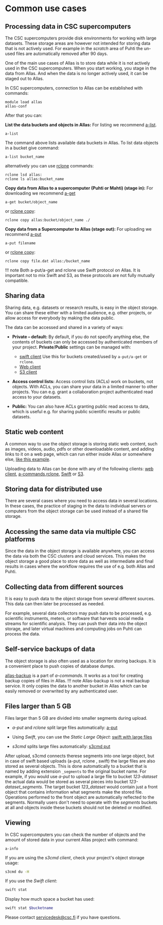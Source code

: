 # Common use cases

## Processing data in CSC supercomputers

The CSC supercomputers provide disk environments for working with large datasets. These storage areas are however not intended for storing data that is not actively used. For example in the _scratch_ area of Puhti the un-used files are automatically removed after 90 days. 

One of the main use cases of Allas is to store data while it is not actively used in the CSC supercomputers. When you start
working, you stage in the data from Allas. And when the data is no longer actively used, it can be staged out to Allas. 

In CSC supercomputers, connection to Allas can be established with commands:
```text
module load allas
allas-conf
```
After that you can:

**List the data buckets and objects in Allas:** For listing we recommend [a-list](./a_commands.md#a-list).
```text
a-list
```
The command above lists available data buckets in Allas. To list data objects in a bucket give command:
```text
a-list bucket_name
```
alternatively you can use [rclone](./rclone.md) commands:
```text
rclone lsd allas:
rclone ls allas:bucket_name
```
**Copy data from Allas to a supercomputer (Puhti or Mahti) (stage in):** For downloading we recommend [a-get](./a_commands.md#a-get-retrieves-stored-data) 
```text
a-get bucket/object_name
```
or [rclone copy](./rclone.md):
```text
rclone copy allas:bucket/object_name ./
```

**Copy data from a Supercomputer to Allas (stage out):** For uploading we recommend [a-put](./a_commands.md#a-put-uploads-data-to-allas) 
```text
a-put filename
```
or [rclone copy](./rclone.md):
```test
rclone copy file.dat allas:/bucket_name 
```

!!! note
    Both a-put/a-get and rclone use Swift protocol on Allas. It is important not to mix Swift and S3, as these protocols are not fully mutually compatible.

## Sharing data

Sharing data, e.g. datasets or research results, is easy in the object storage. You can share these either with a limited audience, e.g. other projects, or allow access for everybody by making the data public.

The data can be accessed and shared in a variety of ways:

* **Private – default:** By default, if you do not specify anything else, the contents of buckets can only be accessed by authenticated members of your project. **Private**/**Public** settings can be managed with:

    * [swift client](./swift_client.md#giving-another-project-read-and-write-access-to-a-bucket) Use this for buckets created/used by `a-put/a-get` or `rclone`.
    * [Web client](./web_client.md#view-objects-via-the-internet)
    * [S3 client](./s3_client.md#s3cmd-and-public-objects)

* **Access control lists:** Access control lists (ACLs) work on buckets, not objects. With ACLs, you can share your data in a limited manner to other projects. You can e.g. grant a collaboration project authenticated read access to your datasets.

 * **Public:** You can also have ACLs granting public read access to data, which is useful e.g. for sharing public scientific results or public datasets.

## Static web content

A common way to use the object storage is storing static web content, such as images, videos, audio, pdfs or other downloadable content, and adding links to it on a web page, which can run either inside Allas or somewhere else, [like this example](https://a3s.fi/my_fishbucket/my_fish).

Uploading data to Allas can be done with any of the following clients: [web client](./web_client.md#upload-an-object), [a-commands](./a_commands.md#a-put-uploads-data-to-allas),[rclone](./rclone.md#create-buckets-and-upload-objects), [Swift](./swift_client.md#create-buckets-and-upload-objects) or [S3](./s3_client.md#create-buckets-and-upload-objects).

## Storing data for distributed use

There are several cases where you need to access data in several locations. In these cases, the practice of staging in the data to individual servers or computers from the object storage can be used instead of a shared file storage.

## Accessing the same data via multiple CSC platforms

Since the data in the object storage is available anywhere, you can access the data via both the CSC clusters and cloud services. This makes the object storage a good place to store data as well as intermediate and final results in cases where the workflow requires the use of e.g. both Allas and Puhti.

## Collecting data from different sources

It is easy to push data to the object storage from several different sources. This data can then later be processed as needed.

For example, several data collectors may push data to be processed, e.g. scientific instruments, meters, or software that harvests social media streams for scientific analysis. They can push their data into the object storage, and later virtual machines and computing jobs on Puhti can process the data.
 
## Self-service backups of data

The object storage is also often used as a location for storing backups. It is a convenient place to push copies of database dumps.

[allas-backup](./a_backup.md) is a part of *a-commands*. It works as a tool for creating backup copies of files in Allas.
!!! note 
    Allas-backup is not a real backup service.
    It only copies the data to another bucket in Allas which can 
    be easily removed or overwrited by any authenticated user.

## Files larger than 5 GB

Files larger than 5 GB are divided into smaller segments during upload. 

* *a-put* and *rclone*  split large files automatically: [a-put](./a_commands.md#a-put-uploads-data-to-allas)

* Using _Swift_, you can use the _Static Large Object_: [swift with large files](./swift_client.md#files-larger-than-5-gb)

* _s3cmd_ splits large files automatically: [s3cmd put](./s3_client.md#create-buckets-and-upload-objects)


After upload, s3cmd connects therese segments into one large object, but in case of swift based uploads (a-put, rclone , swift) the large files are also stored as several objects. This is done automatically to a bucket that is named by adding extension `_segments` to the original bucket name. For example, if you would use _a-put_ to upload a large file to bucket _123-dataset_ the actual data would be stored as several pieces into bucket _123-dataset_segments_. The target bucket _123_dataset_ would contain just a front object that contains information what segments make the stored file. Operations performed to the front object are automatically reflected to the segments. Normally users don't need to operate with the _segments_ buckets at all and objects inside these buckets should not be deleted or modified. 

## Viewing

In CSC supercomputers you can check the number of objects and the amount of stored data in your current Allas project with command:
```text
a-info
```

If you are using the _s3cmd client_, check your project's object storage usage:
```bash
s3cmd du -H
```

If you use the _Swift client_:
```bash 
swift stat
```

Display how much space a bucket has used:
```bash
swift stat $bucketname
```

Please contact [servicedesk@csc.fi](mailto:servicedesk@csc.fi) if you have questions.
